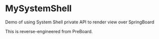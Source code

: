 # MySystemShell
Demo of using System Shell private API to render view over SpringBoard

This is reverse-engineered from PreBoard.
